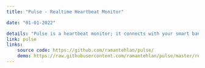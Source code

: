```yaml
---
title: "Pulse - Realtime Heartbeat Monitor"

date: "01-01-2022"

details: "Pulse is a heartbeat monitor; it connects with your smart band and fetches your pulse in real-time to display it on a dashboard. It currently supports MiBand 2 and 3, but support for more devices can be added."
link: pulse
links:
    source code: https://github.com/ramantehlan/pulse/
    demo: https://raw.githubusercontent.com/ramantehlan/pulse/master/resources/demo_gif.gif?token=AG5RGAC75A24XHABHHBWK4C6YJNKC
---
```

